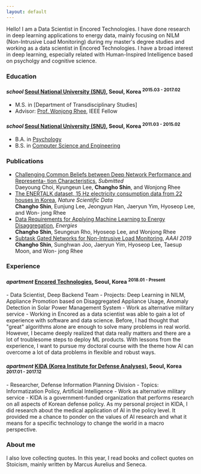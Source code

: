 ```yaml
---
layout: default
---
```


Hello!
I am a Data Scientist in Encored Technologies.
I have done research in deep learning applications to energy data, mainly focusing on NILM (Non-Intrusive Load Monitoring) during my master's degree studies and working as a data scientist in Encored Technologies. I have a broad interest in deep learning, especially related with Human-Inspired Intelligence based on psycholgy and cognitive science.

### Education

<h4 class="education">
  <i class="material-icons md-18">school</i>
  <a href="http://convergence.snu.ac.kr/">Seoul National University (SNU)</a>, Seoul, Korea
  <sup>2015.03 - 2017.02</sup>
</h4>

- M.S. in [Department of Transdisciplinary Studies]
- Advisor: [Prof. Wonjong Rhee](http://adsl.snu.ac.kr/?p=13209), IEEE Fellow
 
[Digital Contents and Information Studies]: http://convergence.snu.ac.kr/main/%ea%b5%90%ec%9c%a1-%eb%94%94%ec%a7%80%ed%84%b8%ec%a0%95%eb%b3%b4%ec%9c%b5%ed%95%a9-%ec%a0%84%ea%b3%b5%ec%86%8c%ea%b0%9c-copy?lang=en

<h4 class="education">
  <i class="material-icons md-18">school</i>
  <a href="http://en.snu.ac.kr/">Seoul National University (SNU)</a>, Seoul, Korea
  <sup>2011.03 - 2015.02</sup>
</h4>

- B.A. in [Psychology]
- B.S. in [Computer Science and Engineering]

[Psychology]: http://psych.snu.ac.kr/
[Computer Science and Engineering]: https://cse.snu.ac.kr/en

### Publications
- [Challenging Common Beliefs between Deep Network Performance and Representa-
tion Characteristics](), _Submitted_ <br/>
Daeyoung Choi, Kyungeun Lee, **Changho Shin**, and Wonjong Rhee <br/>
- [The ENERTALK dataset, 15 Hz electricity consumption data from 22 houses in
Korea](), _Nature Scientific Data_ <br/>
**Changho Shin**, Eunjung Lee, Jeongyun Han, Jaeryun Yim, Hyoseop Lee, and Won-
jong Rhee <br/>
- [Data Requirements for Applying Machine Learning to Energy Disaggregation](https://www.mdpi.com/1996-1073/12/9/1696), _Energies_ <br/>
**Changho Shin**, Seungeun Rho, Hyoseop Lee, and Wonjong Rhee <br/>
- [Subtask Gated Networks for Non-Intrusive Load Monitoring](https://www.aaai.org/ojs/index.php/AAAI/article/view/3908), _AAAI 2019_ <br/>
**Changho Shin**, Sunghwan Joo, Jaeryun Yim, Hyoseop Lee, Taesup Moon, and Won-
jong Rhee <br/>

### Experience

<h4 class="experience">
  <i class="material-icons md-18">apartment</i>
  <a href="enertalk.com">Encored Technologies</a>, Seoul, Korea
  <sup>2018.01 - Present</sup>
</h4>
- Data Scientist, Deep Backend Team
- Projects: Deep Learning in NILM, Appliance Promotion based on Disaggregated Appliance Usage, Anomaly Detection in Solar Power Management System
- Work as alternative military service
- Working in Encored as a data scientist was able to gain a lot of experience with software and data science. Before, I had thought that "great" algorithms alone are enough to solve many problems in real world. However, I became deeply realized that data really matters and there are a lot of troublesome steps to deploy ML products. With lessons from the experience, I want to pursue my doctoral course with the theme how AI can  overcome a lot of data problems in flexible and robust ways.
 
<h4 class="experience">
  <i class="material-icons md-18">apartment</i>
  <a href="kida.re.kr">KIDA (Korea Institute for Defense Analyses)</a>, Seoul, Korea
  <sup>2017.01 - 2017.12</sup>
</h4>
- Researcher, Defense Information Planning Division
- Topics: Informatization Policy, Artificial Intelligence
- Work as alternative military service
- KIDA is a government-funded organization that performs research on all aspects of Korean defense policy. As my personal project in KIDA, I did research about the medical application of AI in the policy level. It provided me a chance to ponder on the values of AI research and what it means for a specific technology to change the world in a macro perspective.

### About me
I also love collecting quotes. In this year, I read books and collect quotes on Stoicism, mainly written by Marcus Aurelius and Seneca.

